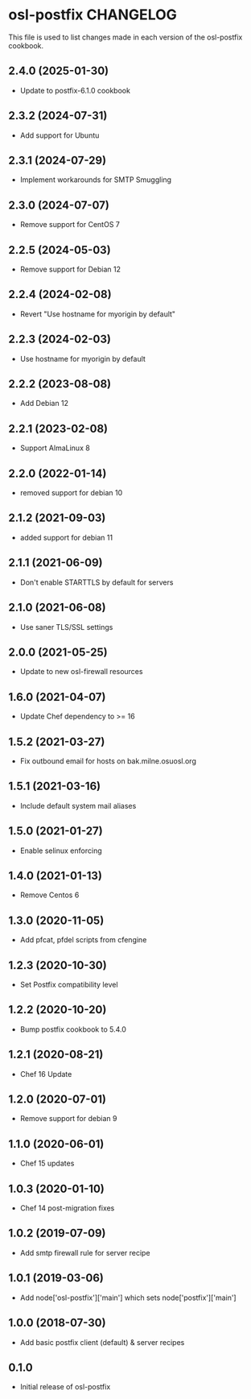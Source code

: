 osl-postfix CHANGELOG
=====================
This file is used to list changes made in each version of the
osl-postfix cookbook.

2.4.0 (2025-01-30)
------------------
- Update to postfix-6.1.0 cookbook

2.3.2 (2024-07-31)
------------------
- Add support for Ubuntu

2.3.1 (2024-07-29)
------------------
- Implement workarounds for SMTP Smuggling

2.3.0 (2024-07-07)
------------------
- Remove support for CentOS 7

2.2.5 (2024-05-03)
------------------
- Remove support for Debian 12

2.2.4 (2024-02-08)
------------------
- Revert "Use hostname for myorigin by default"

2.2.3 (2024-02-03)
------------------
- Use hostname for myorigin by default

2.2.2 (2023-08-08)
------------------
- Add Debian 12

2.2.1 (2023-02-08)
------------------
- Support AlmaLinux 8

2.2.0 (2022-01-14)
------------------
- removed support for debian 10

2.1.2 (2021-09-03)
------------------
- added support for debian 11

2.1.1 (2021-06-09)
------------------
- Don't enable STARTTLS by default for servers

2.1.0 (2021-06-08)
------------------
- Use saner TLS/SSL settings

2.0.0 (2021-05-25)
------------------
- Update to new osl-firewall resources

1.6.0 (2021-04-07)
------------------
- Update Chef dependency to >= 16

1.5.2 (2021-03-27)
------------------
- Fix outbound email for hosts on bak.milne.osuosl.org

1.5.1 (2021-03-16)
------------------
- Include default system mail aliases

1.5.0 (2021-01-27)
------------------
- Enable selinux enforcing

1.4.0 (2021-01-13)
------------------
- Remove Centos 6

1.3.0 (2020-11-05)
------------------
- Add pfcat, pfdel scripts from cfengine

1.2.3 (2020-10-30)
------------------
- Set Postfix compatibility level

1.2.2 (2020-10-20)
------------------
- Bump postfix cookbook to 5.4.0

1.2.1 (2020-08-21)
------------------
- Chef 16 Update

1.2.0 (2020-07-01)
------------------
- Remove support for debian 9

1.1.0 (2020-06-01)
------------------
- Chef 15 updates

1.0.3 (2020-01-10)
------------------
- Chef 14 post-migration fixes

1.0.2 (2019-07-09)
------------------
- Add smtp firewall rule for server recipe

1.0.1 (2019-03-06)
------------------
- Add node['osl-postfix']['main'] which sets node['postfix']['main']

1.0.0 (2018-07-30)
------------------
- Add basic postfix client (default) & server recipes

0.1.0
-----
- Initial release of osl-postfix

